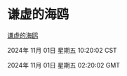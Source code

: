 # 谦虚的海鸥
[谦虚的海鸥](http://219.139.197.74:56308/qxdho/course/base/hotlink/index.php)

2024年 11月 01日 星期五 10:20:02 CST

2024年 11月 01日 星期五 02:20:02 GMT

